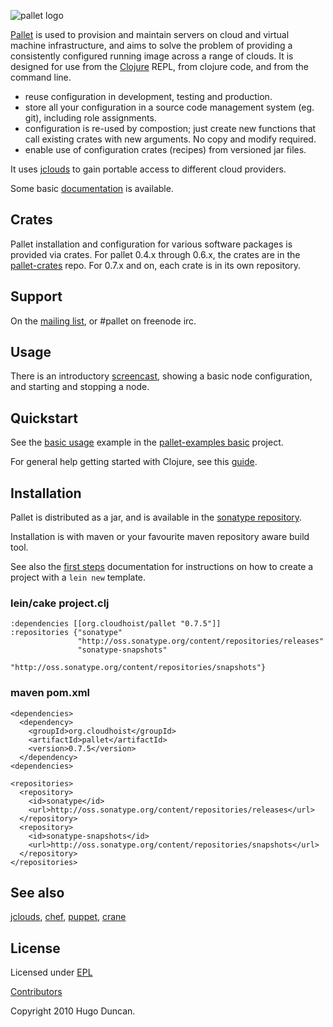 ![pallet logo](https://github.com/downloads/pallet/pallet/pallet-logo.png)

[Pallet](http://palletops.com) is used to provision and maintain servers on
cloud and virtual machine infrastructure, and aims to solve the problem of
providing a consistently configured running image across a range of clouds.  It
is designed for use from the [Clojure](http://clojure.org) REPL, from clojure
code, and from the command line.

- reuse configuration in development, testing and production.
- store all your configuration in a source code management system (eg. git),
  including role assignments.
- configuration is re-used by compostion; just create new functions that call
  existing crates with new arguments. No copy and modify required.
- enable use of configuration crates (recipes) from versioned jar files.

It uses [jclouds](https://github.com/jclouds/jclouds) to gain portable access to
different cloud providers.

Some basic [documentation](http://pallet.github.com/pallet) is available.

## Crates

Pallet installation and configuration for various software packages is provided
via crates.  For pallet 0.4.x through 0.6.x, the crates are in the
[pallet-crates](https://github.com/pallet/pallet-crates) repo. For 0.7.x and
on, each crate is in its own repository.

## Support

On the [mailing list](http://groups.google.com/group/pallet-clj), or #pallet on
freenode irc.

## Usage

There is an introductory [screencast](http://www.youtube.com/hugoduncan#p/u/1/adzMkR0d0Uk),
showing a basic node configuration, and starting and stopping a node.

## Quickstart

See the
[basic usage](https://github.com/pallet/pallet-examples/blob/master/basic/src/demo.clj)
example in the
[pallet-examples basic](https://github.com/pallet/pallet-examples/tree/master/basic/)
project.

For general help getting started with Clojure, see this
[guide](http://www.assembla.com/wiki/show/clojure/Getting_Started).

## Installation

Pallet is distributed as a jar, and is available in the
[sonatype repository](http://oss.sonatype.org/content/repositories/releases/org/cloudhoist).

Installation is with maven or your favourite maven repository aware build tool.

See also the [first steps](http://palletops.com/doc/first-steps) documentation
for instructions on how to create a project with a `lein new` template.

### lein/cake project.clj

    :dependencies [[org.cloudhoist/pallet "0.7.5"]]
    :repositories {"sonatype"
                   "http://oss.sonatype.org/content/repositories/releases"
                   "sonatype-snapshots"
                   "http://oss.sonatype.org/content/repositories/snapshots"}

### maven pom.xml

    <dependencies>
      <dependency>
        <groupId>org.cloudhoist</groupId>
        <artifactId>pallet</artifactId>
        <version>0.7.5</version>
      </dependency>
    <dependencies>

    <repositories>
      <repository>
        <id>sonatype</id>
        <url>http://oss.sonatype.org/content/repositories/releases</url>
      </repository>
      <repository>
        <id>sonatype-snapshots</id>
        <url>http://oss.sonatype.org/content/repositories/snapshots</url>
      </repository>
    </repositories>



## See also
[jclouds](http://jclouds.org/),
[chef](http://opscode.com/),
[puppet](http://www.puppetlabs.com/),
[crane](https://github.com/clj-sys/crane)

## License

Licensed under [EPL](http://www.eclipse.org/legal/epl-v10.html)

[Contributors](https://www.ohloh.net/p/pallet-clj/contributors)

Copyright 2010 Hugo Duncan.
